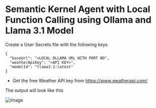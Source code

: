 # Semantic Kernel Agent with Local Function Calling using Ollama and Llama 3.1 Model

Create a User Secrets file with the following keys

```
{
  "baseUrl": "<LOCAL OLLAMA URL WITH PORT NO",
  "weatherApiKey": "<API KEY>",
  "modelId": "llama3.1:latest"
}
```
* Get the free Weather API key from https://www.weatherapi.com/


The output will look like this

![image](https://github.com/user-attachments/assets/1aa2197d-c0b5-4c07-a248-01dca70ca562)

  

